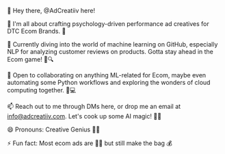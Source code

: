 👋 Hey there, @AdCreatiiv here!

👀 I'm all about crafting psychology-driven performance ad creatives for DTC Ecom Brands. 🚀

🌱 Currently diving into the world of machine learning on GitHub, especially NLP for analyzing customer reviews on products. Gotta stay ahead in the Ecom game! 🤖🔍

💞️ Open to collaborating on anything ML-related for Ecom, maybe even automating some Python workflows and exploring the wonders of cloud computing together. 🤝💻

📫 Reach out to me through DMs here, or drop me an email at info@adcreatiiv.com. Let's cook up some AI magic! 🧠✨

😄 Pronouns: Creative Genius 🎨🤓

⚡ Fun fact: Most ecom ads are 🐶💩 but still make the bag 💰

<!---
adcreatiiv/adcreatiiv is a ✨ special ✨ repository because its `README.md` (this file) appears on your GitHub profile.
You can click the Preview link to take a look at your changes.
--->

